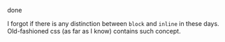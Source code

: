 done

I forgot if there is any distinction between `block` and `inline` in these days. Old-fashioned css (as far as I know) contains such concept.
